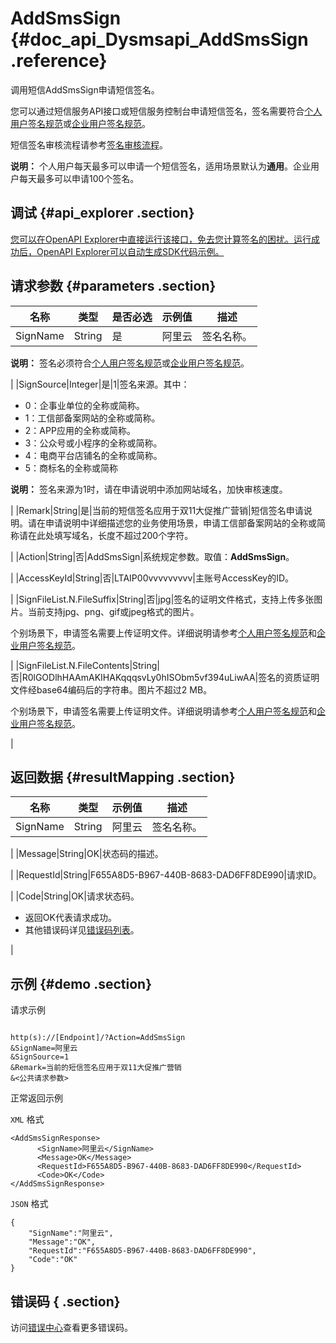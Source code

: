 # AddSmsSign {#doc_api_Dysmsapi_AddSmsSign .reference}

调用短信AddSmsSign申请短信签名。

您可以通过短信服务API接口或短信服务控制台申请短信签名，签名需要符合[个人用户签名规范](~~108076~~)或[企业用户签名规范](~~108254~~)。

短信签名审核流程请参考[签名审核流程](~~108083~~)。

**说明：** 个人用户每天最多可以申请一个短信签名，适用场景默认为**通用**。企业用户每天最多可以申请100个签名。

## 调试 {#api_explorer .section}

[您可以在OpenAPI Explorer中直接运行该接口，免去您计算签名的困扰。运行成功后，OpenAPI Explorer可以自动生成SDK代码示例。](https://api.aliyun.com/#product=Dysmsapi&api=AddSmsSign&type=RPC&version=2017-05-25)

## 请求参数 {#parameters .section}

|名称|类型|是否必选|示例值|描述|
|--|--|----|---|--|
|SignName|String|是|阿里云|签名名称。

 **说明：** 签名必须符合[个人用户签名规范](~~108076~~)或[企业用户签名规范](~~108254~~)。

 |
|SignSource|Integer|是|1|签名来源。其中：

 -   0：企事业单位的全称或简称。
-   1：工信部备案网站的全称或简称。
-   2：APP应用的全称或简称。
-   3：公众号或小程序的全称或简称。
-   4：电商平台店铺名的全称或简称。
-   5：商标名的全称或简称

 **说明：** 签名来源为1时，请在申请说明中添加网站域名，加快审核速度。

 |
|Remark|String|是|当前的短信签名应用于双11大促推广营销|短信签名申请说明。请在申请说明中详细描述您的业务使用场景，申请工信部备案网站的全称或简称请在此处填写域名，长度不超过200个字符。

 |
|Action|String|否|AddSmsSign|系统规定参数。取值：**AddSmsSign**。

 |
|AccessKeyId|String|否|LTAIP00vvvvvvvvv|主账号AccessKey的ID。

 |
|SignFileList.N.FileSuffix|String|否|jpg|签名的证明文件格式，支持上传多张图片。当前支持jpg、png、gif或jpeg格式的图片。

 个别场景下，申请签名需要上传证明文件。详细说明请参考[个人用户签名规范](~~108076~~)和[企业用户签名规范](~~108254~~)。

 |
|SignFileList.N.FileContents|String|否|R0lGODlhHAAmAKIHAKqqqsvLy0hISObm5vf394uLiwAA|签名的资质证明文件经base64编码后的字符串。图片不超过2 MB。

 个别场景下，申请签名需要上传证明文件。详细说明请参考[个人用户签名规范](~~108076~~)和[企业用户签名规范](~~108254~~)。

 |

## 返回数据 {#resultMapping .section}

|名称|类型|示例值|描述|
|--|--|---|--|
|SignName|String|阿里云|签名名称。

 |
|Message|String|OK|状态码的描述。

 |
|RequestId|String|F655A8D5-B967-440B-8683-DAD6FF8DE990|请求ID。

 |
|Code|String|OK|请求状态码。

 -   返回OK代表请求成功。
-   其他错误码详见[错误码列表](~~101346~~)。

 |

## 示例 {#demo .section}

请求示例

``` {#request_demo}

http(s)://[Endpoint]/?Action=AddSmsSign
&SignName=阿里云
&SignSource=1
&Remark=当前的短信签名应用于双11大促推广营销
&<公共请求参数>

```

正常返回示例

`XML` 格式

``` {#xml_return_success_demo}
<AddSmsSignResponse>
      <SignName>阿里云</SignName>
      <Message>OK</Message>
      <RequestId>F655A8D5-B967-440B-8683-DAD6FF8DE990</RequestId>
      <Code>OK</Code>
</AddSmsSignResponse>
```

`JSON` 格式

``` {#json_return_success_demo}
{
	"SignName":"阿里云",
	"Message":"OK",
	"RequestId":"F655A8D5-B967-440B-8683-DAD6FF8DE990",
	"Code":"OK"
}
```

## 错误码 { .section}

访问[错误中心](https://error-center.aliyun.com/status/product/Dysmsapi)查看更多错误码。

